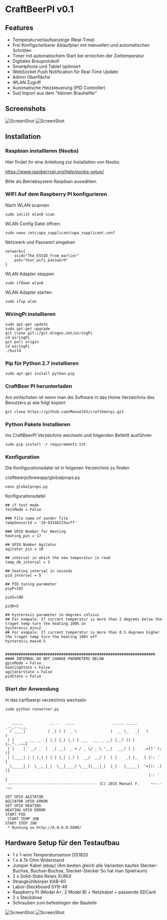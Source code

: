 # CraftBeerPI v0.1
                                                         
## Features

* Temperaturverlaufsanzeige (Real-Time)
* Frei Konfigurierbarer Ablaufplan mit manuellen und automatischen Schritten
* Timer mit automatischem Start bei erreichen der Zieltemperatur
* Digitales Brauprotokoll
* Smartphone und Tablet optimiert 
* WebSocket Push Notification für Real-Time Update
* Admin Oberfläche
* WLAN Zugriff
* Automatische Heizsteuerung (PID Controller)
* Sud Import aus dem "kleinen Brauhelfer"

## Screenshots

![ScreenShot](https://raw.githubusercontent.com/Manuel83/craftbeerpi/master/docs/images/Screenshot1.png)
![ScreenShot](https://raw.githubusercontent.com/Manuel83/craftbeerpi/master/docs/images/Screenshot2.png)


## Installation

### Raspbian installieren (Noobs)

Hier findet ihr eine Anleitung zur Installation von Noobs.

https://www.raspberrypi.org/help/noobs-setup/

Bitte als Betriebsystem Raspbian auswählen.

### WIFI Auf dem Raspberry PI konfigurieren

Nach WLAN scannen
```
sudo iwlist wlan0 scan
```
WLAN Config Datei öffnen
```
sudo nano /etc/wpa_supplicant/wpa_supplicant.conf
```
Netzwerk und Passwort eingeben
```
network={
    ssid="The_ESSID_from_earlier"
    psk="Your_wifi_password"
}
```
WLAN Adapter stoppen
```
sudo ifdown wlan0
```
WLAN Adapter starten
```
sudo ifup wlan
```
### WiringPi installieren
```
sudo apt-get update
sudo apt-get upgrade
git clone git://git.drogon.net/wiringPi
cd wiringPi
git pull origin
cd wiringPi
./build
```
### Pip für Python 2.7 installieren
```
sudo apt-get install python-pip
```
### CraftBeer PI herunterladen
Am einfachsten ist wenn man die Software in das Home Verzeichnis des Benutzers pi wie folgt kopiert
```
git clone https://github.com/Manuel83/craftbeerpi.git
```
### Python Pakete Installieren

Ins CraftBeerPI Verzeichnis wechseln und folgenden Befehlt ausführen
```
sudo pip install -r requirements.txt
```
### Konfiguration

Die Konfiguraitonsdatei ist in folgenen Verzeichnis zu finden

craftbeerpi/brewapp/globalprops.py

```
nano globalprops.py
```


Konfiguraitonsdatei

```
## if test mode
testMode = False

### File name of sonder file
tempSensorId = '28-03146215acff'

### GPIO Number for Heating
heating_pin = 17

## GPIO Number Agitator
agitator_pin = 18

## interval in which the new temperatur is read
temp_db_interval = 5

## heating interval in seconds
pid_interval = 5

## PID tuning parameter
pipP=102

pidI=100

pidD=5

## hysteresis parameter in degrees celsius
## For exmpale. If current temperatur is more than 2 degrees below the traget temp turn the heating 100% on
hysteresis_min=2
## For exmpale. If current temperatur is more than 0.5 degrees higher the traget temp turn the heating 100% off
hysteresis_max=0.5


###################################################################
#### INTERNAL DO NOT CHANGE PARAMETERS BELOW
gpioMode = False
heatingState = False
agitatorState = False
pidState = False
```


### Start der Anwendung

In das carfbeerpi verzeichnis wechseln 
```
sudo python runserver.py
```

```

   _____            __ _   ____                 _____ _____ 	_.._..,_,_	
  / ____|          / _| | |  _ \               |  __ \_   _|   (          )	
 | |     _ __ __ _| |_| |_| |_) | ___  ___ _ __| |__) || |      ]~,"-.-~~[	
 | |    | '__/ _` |  _| __|  _ < / _ \/ _ \ '__|  ___/ | |    .=])' (;  ([			
 | |____| | | (_| | | | |_| |_) |  __/  __/ |  | |    _| |_   | ]:: '    [			
  \_____|_|  \__,_|_|  \__|____/ \___|\___|_|  |_|   |_____|  '=]): .)  ([		
                                                                |:: '    |
 ---------------------------------------- (C) 2015 Manuel F.     ~~----~~

SET GPIO AGITATOR
AGITATOR GPIO ERROR
SET GPIO HEATING
HEATING GPIO ERROR
START PID
 START TEMP JOB
START STEP JOB
 * Running on http://0.0.0.0:5000/
```


## Hardware Setup für den Testaufbau

* 1 x 1-wire Temperatursensor DS1820
* 1 x 4.7k Ohm Widerstand
* Jumper Kabel (ebay) (Am besten gleich alle Varianten kaufen Stecker-Buchse, Buchse-Buchse, Stecker-Stecker So hat man Spielraum)
* 2 x Solid-State Relais XURUI
* Strangkühlkörper KAB-60
* Labor-Steckboard SYB-46
* Raspberry Pi (Model A+, 2 Model B) + Netzkabel + passende SDCard
* 2 x Steckdose
* Schrauben zum befestingen der Bauteile


![ScreenShot](https://raw.githubusercontent.com/Manuel83/craftbeerpi/master/docs/images/Hardwaresetup.png)
![ScreenShot](https://raw.githubusercontent.com/Manuel83/craftbeerpi/master/docs/images/Hardwaresetup2.png)